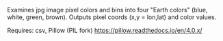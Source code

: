 Examines jpg image pixel colors and bins into four "Earth colors" (blue, white, green, brown). Outputs pixel coords (x,y = lon,lat) and color values.

Requires: csv, Pillow (PIL fork) https://pillow.readthedocs.io/en/4.0.x/